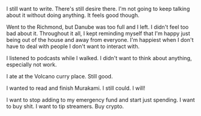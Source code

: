 I still want to write. There's still desire there. I'm not going to keep talking about it without doing anything. It feels good though.

Went to the Richmond, but Danube was too full and I left. I didn't feel too bad about it. Throughout it all, I kept reminding myself that I'm happy just being out of the house and away from everyone. I'm happiest when I don't have to deal with people I don't want to interact with.

I listened to podcasts while I walked. I didn't want to think about anything, especially not work.

I ate at the Volcano curry place. Still good.

I wanted to read and finish Murakami. I still could. I will!

I want to stop adding to my emergency fund and start just spending. I want to buy shit. I want to tip streamers. Buy crypto.
